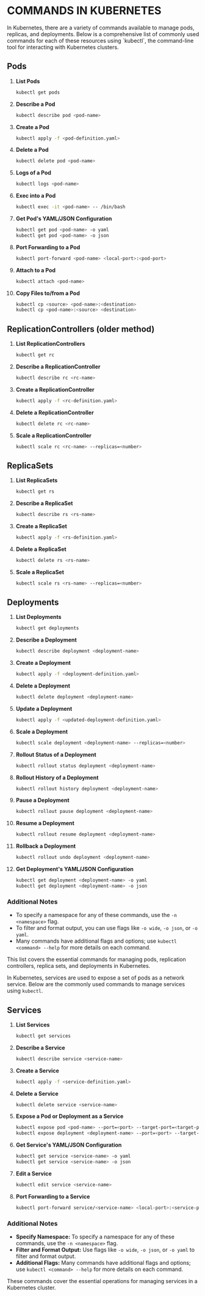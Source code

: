 <h1>COMMANDS IN KUBERNETES</h1>
In Kubernetes, there are a variety of commands available to manage pods, replicas, and deployments. Below is a comprehensive list of commonly used commands for each of these resources using `kubectl`, the command-line tool for interacting with Kubernetes clusters.

<H2>Pods</H2>

1. **List Pods**
   ```bash
   kubectl get pods
   ```

2. **Describe a Pod**
   ```bash
   kubectl describe pod <pod-name>
   ```

3. **Create a Pod**
   ```bash
   kubectl apply -f <pod-definition.yaml>
   ```

4. **Delete a Pod**
   ```bash
   kubectl delete pod <pod-name>
   ```

5. **Logs of a Pod**
   ```bash
   kubectl logs <pod-name>
   ```

6. **Exec into a Pod**
   ```bash
   kubectl exec -it <pod-name> -- /bin/bash
   ```

7. **Get Pod's YAML/JSON Configuration**
   ```bash
   kubectl get pod <pod-name> -o yaml
   kubectl get pod <pod-name> -o json
   ```

8. **Port Forwarding to a Pod**
   ```bash
   kubectl port-forward <pod-name> <local-port>:<pod-port>
   ```

9. **Attach to a Pod**
   ```bash
   kubectl attach <pod-name>
   ```

10. **Copy Files to/from a Pod**
    ```bash
    kubectl cp <source> <pod-name>:<destination>
    kubectl cp <pod-name>:<source> <destination>
    ```

<H2>ReplicationControllers (older method)</H2>

1. **List ReplicationControllers**
   ```bash
   kubectl get rc
   ```

2. **Describe a ReplicationController**
   ```bash
   kubectl describe rc <rc-name>
   ```

3. **Create a ReplicationController**
   ```bash
   kubectl apply -f <rc-definition.yaml>
   ```

4. **Delete a ReplicationController**
   ```bash
   kubectl delete rc <rc-name>
   ```

5. **Scale a ReplicationController**
   ```bash
   kubectl scale rc <rc-name> --replicas=<number>
   ```

<H2>ReplicaSets</H2>

1. **List ReplicaSets**
   ```bash
   kubectl get rs
   ```

2. **Describe a ReplicaSet**
   ```bash
   kubectl describe rs <rs-name>
   ```

3. **Create a ReplicaSet**
   ```bash
   kubectl apply -f <rs-definition.yaml>
   ```

4. **Delete a ReplicaSet**
   ```bash
   kubectl delete rs <rs-name>
   ```

5. **Scale a ReplicaSet**
   ```bash
   kubectl scale rs <rs-name> --replicas=<number>
   ```

<H2>Deployments</H2>

1. **List Deployments**
   ```bash
   kubectl get deployments
   ```

2. **Describe a Deployment**
   ```bash
   kubectl describe deployment <deployment-name>
   ```

3. **Create a Deployment**
   ```bash
   kubectl apply -f <deployment-definition.yaml>
   ```

4. **Delete a Deployment**
   ```bash
   kubectl delete deployment <deployment-name>
   ```

5. **Update a Deployment**
   ```bash
   kubectl apply -f <updated-deployment-definition.yaml>
   ```

6. **Scale a Deployment**
   ```bash
   kubectl scale deployment <deployment-name> --replicas=<number>
   ```

7. **Rollout Status of a Deployment**
   ```bash
   kubectl rollout status deployment <deployment-name>
   ```

8. **Rollout History of a Deployment**
   ```bash
   kubectl rollout history deployment <deployment-name>
   ```

9. **Pause a Deployment**
   ```bash
   kubectl rollout pause deployment <deployment-name>
   ```

10. **Resume a Deployment**
    ```bash
    kubectl rollout resume deployment <deployment-name>
    ```

11. **Rollback a Deployment**
    ```bash
    kubectl rollout undo deployment <deployment-name>
    ```

12. **Get Deployment's YAML/JSON Configuration**
    ```bash
    kubectl get deployment <deployment-name> -o yaml
    kubectl get deployment <deployment-name> -o json
    ```

### Additional Notes

- To specify a namespace for any of these commands, use the `-n <namespace>` flag.
- To filter and format output, you can use flags like `-o wide`, `-o json`, or `-o yaml`.
- Many commands have additional flags and options; use `kubectl <command> --help` for more details on each command.

This list covers the essential commands for managing pods, replication controllers, replica sets, and deployments in Kubernetes.

In Kubernetes, services are used to expose a set of pods as a network service. Below are the commonly used commands to manage services using `kubectl`.

<H2>Services</H2>

1. **List Services**
   ```bash
   kubectl get services
   ```

2. **Describe a Service**
   ```bash
   kubectl describe service <service-name>
   ```

3. **Create a Service**
   ```bash
   kubectl apply -f <service-definition.yaml>
   ```

4. **Delete a Service**
   ```bash
   kubectl delete service <service-name>
   ```

5. **Expose a Pod or Deployment as a Service**
   ```bash
   kubectl expose pod <pod-name> --port=<port> --target-port=<target-port> --name=<service-name>
   kubectl expose deployment <deployment-name> --port=<port> --target-port=<target-port> --name=<service-name>
   ```

6. **Get Service's YAML/JSON Configuration**
   ```bash
   kubectl get service <service-name> -o yaml
   kubectl get service <service-name> -o json
   ```

7. **Edit a Service**
   ```bash
   kubectl edit service <service-name>
   ```

8. **Port Forwarding to a Service**
   ```bash
   kubectl port-forward service/<service-name> <local-port>:<service-port>
   ```

### Additional Notes

- **Specify Namespace:** To specify a namespace for any of these commands, use the `-n <namespace>` flag.
- **Filter and Format Output:** Use flags like `-o wide`, `-o json`, or `-o yaml` to filter and format output.
- **Additional Flags:** Many commands have additional flags and options; use `kubectl <command> --help` for more details on each command.

These commands cover the essential operations for managing services in a Kubernetes cluster.


